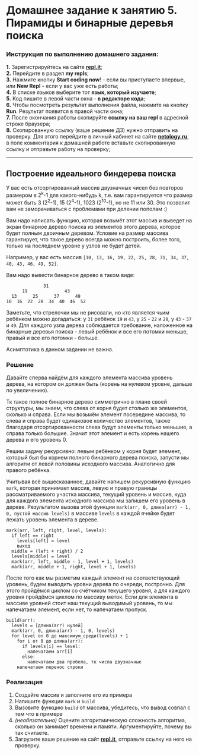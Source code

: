 # Домашнее задание к занятию 5. Пирамиды и бинарные деревья поиска
### Инструкция по выполнению домашнего задания:
**1.** Зарегистрируйтесь на сайте **[repl.it](https://repl.it/)**;<br>
**2.** Перейдите в раздел **my repls**;<br>
**3.** Нажмите кнопку **Start coding now**! - если вы приступаете впервые, или **New Repl** - если у вас уже есть работы;<br>
**4.** В списке языков выберите тот **язык, который изучаете**;<br>
**5.** Код пишите в левой части окна - **в редакторе кода**;<br>
**6.** Чтобы посмотреть результат выполнения файла, нажмите на кнопку **Run**. Результат появится в правой части окна;<br>
**7.** После окончания работы скопируйте **ссылку на ваш repl** в адресной строке браузера;<br>
**8.** Скопированную ссылку (ваше решение ДЗ) нужно отправить на проверку. Для этого перейдите в личный кабинет на сайте **[netology.ru](netology.ru)**, в поле комментария к домашней работе вставьте скопированную ссылку и отправьте работу на проверку;

------------

## Построение идеального биндерева поиска

У вас есть отсортированный массив двузначных чисел без повторов размером в 2<sup>k</sup>-1 для какого-нибудь k, т.е. вам гарантируется что размер может быть 3 (2<sup>2</sup>-1), 15 (2<sup>4</sup>-1), 1023 (2<sup>10</sup>-1), но не 11 или 30. Это позволит вам не заморачиваться с проблемами при делении пополам :)

Вам надо написать функцию, которая возьмёт этот массив и выведет на экран бинарное дерево поиска из элементов этого дерева, которое будет полным двоичным деревом. Условие на размер массива гарантирует, что такое дерево всегда можно построить, более того, только на последнем уровне у узлов не будет детей.

Например, у вас есть массив `[10, 13, 16, 19, 22, 25, 28, 31, 34, 37, 40, 43, 46, 49, 52]`.

Вам надо вывести бинарное дерево в таком виде:
```
              31              
      19              43      
  13      25      37      49  
10  16  22  28  34  40  46  52
```

Заметьте, что стрелочки мы не рисовали, но кто является чьим ребёнком можно догадаться: у `31` ребёнок `19` и `43`, у `25` - `22` и `28`, у `43` - `37` и `49`. Для каждого узла дерева соблюдается требование, наложенное на бинарные деревья поиска - левый ребёнок и все его потомки меньше, правый и все его потомки - больше.

Асимптотика в данном задании не важна.

### Решение
Давайте сперва найдём для каждого элемента массива уровень дерева, на котором он должен быть (корень на нулевом уровне, дальше по увеличению).

Тк такое полное бинарное дерево симметрично в плане своей структуры, мы знаем, что слева от корня будет столько же элементов, сколько и справа. Если мы возьмём элемент посередине массива, то слева и справа будет одинаковое количество элементов, также благодаря отсортированности слева будут элементы только меньшие, а справа только большие. Значит этот элемент и есть корень нашего дерева и его уровень 0.

Решим задачу рекурсивно: левым ребёнком у корня будет элемент, который был бы корнем полного бинарного дерева поиска, запусти мы алгоритм от левой половины исходного массива. Аналогично для правого ребёнка.

Учитывая всё вышесказанное, давайте напишем рекурсивную функцию `mark`, которая принимает массив, левую и правую границы рассматриваемого участка массива, текущий уровень и массив, куда для каждого элемента исходного массива мы запишем его уровень в дереве. Результатом вызова этой функции `mark(arr, 0, длина(arr) - 1, 0, пустой массив levels)` в массиве `levels` в каждой ячейке будет лежать уровень элемента в дереве.

```
mark(arr, left, right, level, levels):
  if left == right
    levels[left] = level
    выход
  middle = (left + right) / 2
  levels[middle] = level
  mark(arr, left, middle - 1, level + 1, levels)
  mark(arr, middle + 1, right, level + 1, levels)
```

После того как мы разметим каждый элемент на соответствующий уровень, будем выводить уровни дерева по очереди, построчно. Для этого пройдёмся циклом со счётчиком текущего уровня, а для каждого уровня пройдёмся циклом по массиву меток. Если для элемента в массиве уровней стоит наш текущий выводимый уровень, то мы напечатаем элемент, если нет, то напечатаем пропуск.

```
build(arr):
  levels = [длина(arr) нулей]
  mark(arr, 0, длина(arr) - 1, 0, levels)
  for level от 0 до максимум_среди(levels) + 1
    for i от 0 до длина(arr):
      if levels[i] == level:
        напечатаем arr[i]
      else:
        напечатаем два пробела, тк числа двузначные
    напечатаем перенос строки
```

### Реализация
1. Создайте массив и заполните его из примера
2. Напишите функции `mark` и `build`
3. Вызовите функцию `build` от массива, убедитесь, что вывод совпал с тем что в примере
4. *(необязательно)* Оцените алгоритмическую сложность алгоритма, сколько он занимает времени и памяти. Аргументируйте, почему вы так считаете.
5. Загрузите ваше решение на сайт **[repl.it](https://repl.it/)**, отправьте ссылку на него на проверку.
